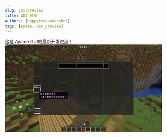 ```yaml
---
slug: gui-preview
title: GUI 预览
authors: [happyrespawnanchor]
tags: [ayame, dev_preview]
---
```

这是 Ayame GUI的最新开发进展！
![](./2024-10-04-gui-preview.webp)
<!-- truncate -->